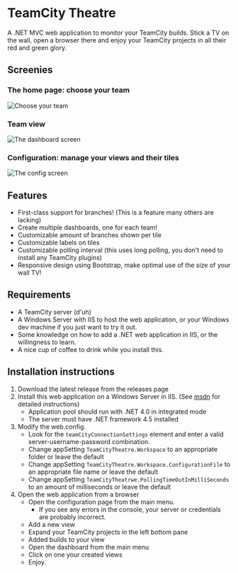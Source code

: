 # TeamCity Theatre

A .NET MVC web application to monitor your TeamCity builds. 
Stick a TV on the wall, open a browser there and enjoy your TeamCity projects in all their red and green glory.

## Screenies

### The home page: choose your team
![Choose your team](http://i.imgur.com/64YxBRb.png)

### Team view
![The dashboard screen](http://i.imgur.com/izZiWVd.png)

### Configuration: manage your views and their tiles
![The config screen](http://i.imgur.com/4Rg4yi6.png)

## Features

- First-class support for branches! (This is a feature many others are lacking)
- Create multiple dashboards, one for each team!
- Customizable amount of branches shown per tile
- Customizable labels on tiles
- Customizable polling interval (this uses long polling, you don't need to install any TeamCity plugins)
- Responsive design using Bootstrap, make optimal use of the size of your wall TV!

## Requirements

- A TeamCity server (d'uh)
- A Windows Server with IIS to host the web application, or your Windows dev machine if you just want to try it out.
- Some knowledge on how to add a .NET web application in IIS, or the willingness to learn.
- A nice cup of coffee to drink while you install this. 

## Installation instructions

1. Download the latest release from the releases page
2. Install this web application on a Windows Server in IIS. (See [msdn](https://msdn.microsoft.com/en-us/library/ha2y9493.aspx) for detailed instructions)
    - Application pool should run with .NET 4.0 in integrated mode
    - The server must have .NET framework 4.5 installed
3. Modify the web.config. 
    - Look for the `teamCityConnectionSettings` element and enter a valid server-username-password combination.
    - Change appSetting `TeamCityTheatre.Workspace` to an appropriate folder or leave the default
    - Change appSetting `TeamCityTheatre.Workspace.ConfigurationFile` to an appropriate file name or leave the default
    - Change appSetting `TeamCityTheatrwe.PollingTimeOutInMilliSeconds` to an amount of milliseconds or leave the default
4. Open the web application from a browser
    - Open the configuration page from the main menu. 
        - If you see any errors in the console, your server or credentials are probably incorrect.
    - Add a new view
    - Expand your TeamCity projects in the left bottom pane
    - Added builds to your view
    - Open the dashboard from the main menu
    - Click on one your created views
    - Enjoy.
